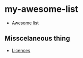 # my-awesome-list

* [Awesome list](https://github.com/sindresorhus/awesome)




## Misscelaneous thing

* [Licences](http://fosswire.com/post/2007/04/the-differences-between-the-gpl-lgpl-and-the-bsd/)
